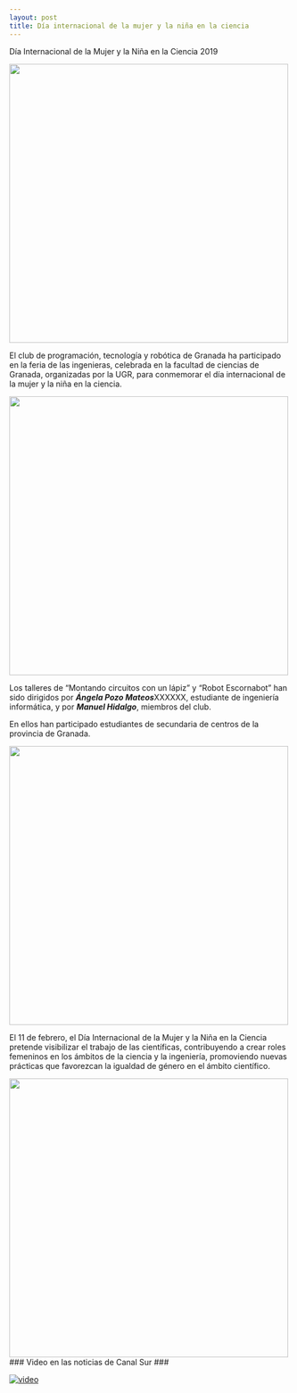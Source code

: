 ```yaml
---
layout: post
title: Día internacional de la mujer y la niña en la ciencia
---
```



Día Internacional de la Mujer y la Niña en la Ciencia 2019


<img src="http://clubroboticagranada.github.io/images/angela.jpg" width="500" />


El club de programación, tecnología y robótica de Granada ha participado en la feria de las ingenieras, celebrada en la facultad de ciencias de Granada, organizadas por la UGR, para conmemorar el día internacional de la mujer y la niña en la ciencia.

<img src="http://clubroboticagranada.github.io/images/manuel1.jpeg" width="500" />

Los talleres de “Montando circuitos con un lápiz” y “Robot Escornabot” han sido dirigidos por ***Ángela Pozo Mateos***XXXXXX, estudiante de ingeniería informática, y por ***Manuel Hidalgo***, miembros del club.

En ellos han participado estudiantes de secundaria de centros de la provincia de Granada.

<img src="http://clubroboticagranada.github.io/images/foto_taller_ingenieras.jpeg" width="500" />


El 11 de febrero, el Día Internacional de la Mujer y la Niña en la Ciencia pretende visibilizar el trabajo de las científicas, contribuyendo a crear roles femeninos en los ámbitos de la ciencia y la ingeniería, promoviendo nuevas prácticas que favorezcan la igualdad de género en el ámbito científico.

<img src="http://clubroboticagranada.github.io/images/feria_ingenierias_cartel.jpg" width="500" />
 ### Video en las noticias de Canal Sur ###


[![video](https://img.youtube.com/vi/lNMmKzEC2JE/maxresdefault.jpg)](https://www.youtube.com/embed/lNMmKzEC2JE)

